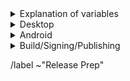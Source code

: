 <details>
  <summary>Explanation of variables</summary>

- `$(BUILD_SERVER)` : the server the main builder is using to build a tor-browser release
- `$(STAGING_SERVER)` : the server the signer is using to to run the signing process
- `$(TOR_LAUNCHER_VERSION)` : version of `tor-launcher`, used in tags
    - example : `0.2.33`
- `$(ESR_VERSION)` : the Mozilla defined ESR version, used in various places for building tor-browser tags, labels, etc
    - example : `91.6.0`
- `$(ESR_TAG)` : the Mozilla defined hg (Mercurial) tag associated with `$(ESR_VERSION)`
    - exmaple : `FIREFOX_91_7_0esr_BUILD2`
- `$(ESR_TAG_PREV)` : the Mozilla defined hg (Mercurial) tag associated with the previous ESR version when rebasing (ie, the ESR version we are rebasing from)
- `$(RR_VERSION)` : the Mozilla defined 'Rapid Relese' version, used in various places for building geckoview tags, labels, etc
    - example : `96.0.3`
- `$(RR_TAG)` : the Mozilla defined hg (Mercurial) tag associated with `$(ESR_VERSION)`
    - exmaple : `FIREFOX_96_0_3_RELEASE`
- `$(RR_TAG_PREV)` : the Mozilla defined hg (Mercurial) tag associated with the previous ESR version when rebasing (ie, the ESR version we are rebasing from)
- `$(TOR_BROWSER_MAJOR)` : the Tor Browser major version
    - example : `11`
- `$(TOR_BROWSER_MINOR)` : the Tor Browser minor version
    - example : either `0` or `5`; Alpha's is always `(Stable + 5) % 10`
- `$(FIREFOX_BUILD_N)` : the firefox build revision within a given `tor-browser` branch; this is separate from the `$(TOR_BROWSER_BUILD_N) ` value
    - example : `build1`
- `$(GECKOVIEW_BUILD_N)` : like `$(FIREFOX_BUILD_N)` but for geckoview branches
- `$(FENIX_BUILD_N)` : like `$(FIREFOX_BUILD_N)` but for fenix branches
- `$(TOR_BROWSER_BUILD_N)` : the tor-browser build revision for a given Tor Browser release; used in tagging git commits
    - example : `build2`
    - **NOTE** : `$(FIREFOX_BUILD_N)` and `$(TOR_BROWSER_BUILD_N)` typically are the same, but it is possible for them to diverge. For example :
        - if we have multiple Tor Browser releases on a given ESR branch the two will become out of sync as the `$(FIREFOX_BUILD_N)` value will increase, while the `$(TOR_BROWSER_BUILD_N)` value may stay at `build1` (but the `$(TOR_BROWSER_VERSION)` will increase)
        - if we have build failures unrelated to `tor-browser`, the `$(TOR_BROWSER_BUILD_N)` value will increase while the `$(FIREFOX_BUILD_N)` will stay the same.
- `$(TOR_BROWSER_VERSION)` : the published Tor Browser version
    - example : `11.5a6`, `11.0.7`
- `$(TOR_BROWSER_BRANCH)` : the full name of tor-browser branch
    - typically of the form: `tor-browser-$(ESR_VERSION)esr-$(TOR_BROWSER_MAJOR).$(TOR-BROWSER_MINOR)-1`
- `$(TOR_BROWSER_BRANCH_PREV)` : the full name of the previous tor-browser branch (when rebasing)
- `$(GECKOVIEW_BRANCH)` : the full name of geckoview branch
    - typically of the form: `tor-browser-$(RR_VERSION)-$(TOR_BROWSER_MAJOR).$(TOR-BROWSER_MINOR)-1`
- `$(GECKOVIEW_BRANCH_PREV)` : the full name of the previous geckoview branch (when rebasing)
</details>

<details>
    <summary>Desktop</summary>

### **torbutton** ***(Optional)***: https://git.torproject.org/torbutton.git
- [ ] ***(Optional)*** Update translations :
  - **NOTE** : mandatory if we have added new string dependencies
  -  [ ] `./import-translations.sh`
  -  [ ] Commit with message `Translation updates`
     - **NOTE** : only add files which are already being tracked
  -  [ ] *(Optional)* Backport to maintenance branch if present
- [ ] fixup! `tor-browser`'s `Bug 10760 : Integrate TorButton to TorBrowser core` issue to point to updated `torbutton` commit

### **tor-launcher** ***(Optional)***: https://git.torproject.org/tor-launcher.git
- [ ] ***(Optional)*** Update translations:
  - **NOTE** : mandatory if we have added new string dependencies
  - [ ] ./localization/import-translations.sh
  - [ ] Commit with message `Translation updates`
- [ ] Update `install.rdf` file with new version
- [ ] Sign/Tag commit :
    - Tag : `$(TOR_LAUNCHER_VERSION)`
    - Message `Tagging $(TOR_LAUNCHER_VERSION)`
- [ ] Push `main` and tag to origin

### tor-browser: https://git.torproject.org/tor-browser.git
- [ ] ***(Optional)*** Rebase to `$(ESR_VERSION)`
    - [ ] Find the Firefox hg tag here : https://hg.mozilla.org/releases/mozilla-esr91/tags
        - [ ] `$(ESR_TAG)` : `INSERT_TAG_HERE`
    - [ ] Identify the hg patch associated with above hg tag, and find the equivalent `gecko-dev` git commit (search by commit message)
        - [ ] `gecko-dev` commit : `INSERT_COMMIT_HASH_HERE`
    - [ ] Create new `tor-browser` branch with the discovered `gecko-dev` commit as `HEAD` named `tor-browser-$(ESR_VERSION)esr-$(TOR_BROWSER_MAJOR).$(TOR-BROWSER_MINOR)-1`
    - [ ] Sign/Tag commit :
        - Tag : `$(ESR_TAG)`
        - Message : `Hg tag $(ESR_TAG)`
    - [ ] Push new branch and tag to origin
    - [ ] Rebase `tor-browser` patches
    - [ ] Perform rangediff to ensure nothing weird happened resolving conflicts
        - `git range-diff $(ESR_TAG_PREV)..$(TOR_BROWSER_BRANCH_PREV) $(ESR_TAG)..$(TOR_BROWSER_BRANCH)`
    - [ ] Open MR for the rebase
- [ ] ***(Alpha Only)*** Sign/Tag base-browser commit:
    **NOTE** : Currently we are using the `Bug 27511: Add new identity button to toolbar` commit as the dividing line between `base-browser` and `tor-browser`
    - Tag : `base-browser-$(ESR_VERSION)esr-$(TOR_BROWSER_MAJOR).$(TOR_BROWSER_MINOR)-1-build1
    - Message: `Tagging build1 for $(ESR_VERSION)esr-based (alpha|stable)`
- [ ] ***(Optional)*** Backport any required patches to Stable
    - [ ] cherry-pick patches on top of rebased branch (issues to backport should have `Backport` label and be linked to the associated `Release Prep` issue
    - [ ] Close associated `Backport` issues
    - [ ] Open MR for the backport commits
- [ ] Sign/Tag commit :
    - Tag : `tor-browser-$(ESR_VERSION)esr-$(TOR_BROWSER_MAJOR).$(TOR_BROWSER_MINOR)-1-$(FIREFOX_BUILD_N)`
    - Message : `Tagging $(FIREFOX_BUILD_N) for $(ESR_VERSION)esr-based (alpha|stable)`
- [ ] Push tag to origin
- [ ] ***(Alpha Only)*** Update Gitlab Default Branch to new Alpha branch
     - https://gitlab.torproject.org/tpo/applications/tor-browser/-/settings/repository

</details>

<details>
    <summary>Android</summary>

### **geckoview**: https://git.torproject.org/tor-browser.git
- [ ] ***(Optional)*** Rebase to `$(RR_VERSION)`
    - [ ] Find the Firefox hg tag here : https://hg.mozilla.org/releases/mozilla-release/tags
        - [ ] `$(RR_TAG)` : `INSERT_TAG_HERE`
    - [ ] Identify the hg patch associated with above hg tag, and find the equivalent `gecko-dev` git commit (search by commit message)
        - [ ] `gecko-dev` commit : `INSERT_COMMIT_HASH_HERE`
    - [ ] Create new `geckoview` branch with the discovered `gecko-dev` commit as `HEAD` named `geckoview-$(RR_VERSION)-$(TOR_BROWSER_MAJOR).$(TOR-BROWSER_MINOR)-1`
    - [ ] Sign/Tag commit :
        - Tag : `$(RR_TAG)`
        - Message : `Hg tag $(RR_TAG)`
    - [ ] Push new branch and tag to origin
    - [ ] Rebase `geckoview` patches
    - [ ] Perform rangediff to ensure nothing weird happened resolving conflicts
        - `git range-diff $(RR_TAG_PREV)..$(GECKOVIEW_BRANCH_PREV) $(RR_TAG)..$(GECKOVIEW_BRANCH)`
    - [ ] Open MR for the rebase
    - [ ] Merge + Push
- [ ] ***(Optional)*** Backport any required patches to Stable
    - [ ] cherry-pick patches on top of rebased branch (issues to backport should have `Backport` label and be linked to the associated `Release Prep` issue
    - [ ] Close associated `Backport` issues
    - [ ] Open MR for the backport commits
    - [ ] Merge + Push
- [ ] Sign/Tag commit :
    - Tag : `geckoview-$(RR_VERSION)-$(TOR_BROWSER_MAJOR).$(TOR_BROWSER_MINOR)-1-$(FIREFOX_BUILD_N)`
    - Message : `Tagging $(FIREFOX_BUILD_N) for $(RR_VERSION)-based (alpha|stable)`
- [ ] Push tag to origin

### **tba-translation** ***(Optional)***: https://git.torproject.org/translation.git
- [ ] Fetch latest and identify new HEAD of `fenix-torbrowserstringsxml` branch
  - [ ] `origin/fenix-torbrowserstringsxml` : `INSERT COMMIT HASH HERE`

### **android-components** ***(Optional)***: https://gitlab.torproject.org/tpo/applications/android-components.git
- [ ] ***(Optional)*** Rebase to `$(RR_VERSION)`
  - Upstream git repo : https://github.com/mozilla-mobile/android-components.git
  - [ ] Identify the `mozilla-mobile` git tag to start from
    - Seem to be in the form `v$(RR_VERSION)` (for example, `v99.0.3`)
  - [ ] Create new branch from tag named `android-components-$(RR_VERSION)-$(TOR_BROWSER_MAJOR).$(TOR_BROWSER_MINOR)-1`
  - [ ] Push new branch to origin
  - [ ] Rebase `android-components` patches
  - [ ] Perform rangediff to ensure nothing weird happened resolving conflicts
  - [ ] Open MR for the rebase
  - [ ] Merge + Push
 - [ ] ***(Optional)*** Backport any required patches to Stable
  - [ ] cherry-pick patches on top of rebased branch (issues to backport should have `Backport` label and be linked to the associated `Release Prep` issue
  - [ ] Close associated `Backport` issues
  - [ ] Open MR for the backport commits
  - [ ] Merge + Push
- [ ] Sign/Tag commit:
  - Tag : `android-components-$(RR_VERSION)-$(TOR_BROWSER_MAJOR).$(TOR_BROWSER_MINOR)-1-$(BUILD_N)`
  - Message: `Tagging $(BUILD_N) for $(RR_VERSION)-based (alpha|stable)`
- [ ] Push tag to origin

### **tor-android-service** ***(Optional)***: https://git.torproject.org/tor-android-service.git
- [ ] Fetch latest and identify new HEAD of `master` branch
  - [ ] `origin/master` : `INSERT COMMIT HASH HERE`

### **fenix** ***(Optional)***: https://gitlab.torproject.org/tpo/applications/fenix.git
- [ ] ***(Optional)*** Rebase to `$(RR_VERSION)`
  - Upstream git repo : https://github.com/mozilla-mobile/fenix.git
  - [ ] Identify the `mozilla-mobile` git tag to start from
    - Seem to be in the form `v$(RR_VERSION)` (for example, `v96.3.0`)
  - [ ] Create new branch from tag named `tor-browser-$(RR_VERSION)-$(TOR_BROWSER_MAJOR).$(TOR_BROWSER_MINOR)-1`
    - **NOTE** : it is weird but we do use `tor-browser` here rather than `fenix`
  - [ ] Push new branch to origin
  - [ ] Rebase `fenix` patches
  - [ ] Perform rangediff to ensure nothing weird happened resolving conflicts
  - [ ] Open MR for the rebase
  - [ ] Merge + Push
 - ***(Optional)*** Backport any required patches to Stable
- [ ] ***(Optional)*** Backport any required patches to Stable
  - [ ] cherry-pick patches on top of rebased branch (issues to backport should have `Backport` label and be linked to the associated `Release Prep` issue
  - [ ] Close associated `Backport` issues
  - [ ] Open MR for the backport commits
  - [ ] Merge + Push
- [ ] Sign/Tag commit:
  - Tag : `tor-browser-$(RR_VERSION)-$(TOR_BROWSER_MAJOR).$(TOR_BROWSER_MINOR)-1-$(BUILD_N)`
  - Message: `Tagging $(BUILD_N) for $(RR_VERSION)-based (alpha|stable)`
- [ ] Push tag to origin

</details>

<details>
    <summary>Build/Signing/Publishing</summary>

### tor-browser-build: https://git.torproject.org/builders/tor-browser-build.git
Tor Browser Alpha (and Nightly) are on the `main` branch, while Stable lives in the various `$(TOR_BROWSER_MAJOR).$(TOR_BROWSER_MINOR)-maint` (and possibly more specific) branches

- [ ] Update `rbm.conf`
    - [ ] `var/torbrowser_version` : update to next version
    - [ ] `var/torbrowser_build` : update to `$(TOR_BROWSER_BUILD_N)`
    - [ ] `var/torbrowser_incremental_from` : update to previous version
        - [ ] **IMPORTANT**: Really actually make sure this is the previous Desktop version or else the `make incrementals-*` step will fail
- [ ] Update `projects/firefox/config`
    - [ ] `git_hash` : update the `$(FIREFOX_BUILD_N)` section to match `tor-browser` tag
    - [ ] ***(Optional)*** `var/firefox_platform_version` : update to latest $(ESR_VERSION) if rebased
- [ ] ***(Android Only)*** Update `projects/geckoview/config`
    - [ ] `git_hash` : update the `$(GECKOVIEW_BUILD_N)` section to match `geckoview` tag
    - [ ] ***(Optional)*** `var/geckoview_version` : update to latest `$(RR_VERSION)` if rebased
- [ ] ***(Android Only, Optional)*** Update `projects/tba-translations/config`:
  - [ ]  `git_hash` : update with HEAD commit of project's `fenix-torbrowserstringsxml` branch
- [ ] ***(Android Only, Optional)*** Update `projects/tor-android-service/config`
  - [ ] `git_hash` : update with HEAD commit of project's `master` branch
- [ ] ***(Android Only, Optionl)*** Update `projects/fenix/config`
  - [ ] `git_hash` : update the `$(FENIX_BUILD_N)` section to match `fenix` tag
  - [ ] ***(Optional)*** `var/fenix_version` : update to latest `$(RR_VERSION)` if rebased
- [ ] ***(Android Only)*** Update allowed_addons.json by running (from `tor-browser-build` root)`./tools/fetch_allowed_addons.py > projects/tor-browser/allowed_addons.json
- [ ] Check for NoScript updates here : https://addons.mozilla.org/en-US/firefox/addon/noscript
    - [ ] ***(Optional)*** If version available, update `noscript` section of `input_files` in `projects/browser/config`
        - [ ] `URL`
        - [ ] `sha256sum`
- [ ] Check for openssl updates here : https://github.com/openssl/openssl/tags
    - [ ] ***(Optional)*** If new 1.X.Y series tag available, update `projects/openssl/config`
        - [ ] `version` : update to next 1.X.Y release tag
        - [ ] `input_files/sha256sum` : update to sha256 sum of source tarball
- [ ] Check for tor updates here : https://gitlab.torproject.org/tpo/core/tor/-/tags ; Tor Browser Alpha uses `-alpha` tagged tor, while stable uses the stable series
    - [ ] ***(Optional)*** If new tor version is available, update `projects/tor/config`
        - [ ] `version` : update to next release tag
- [ ] Check for go updates here : https://golang.org/dl (Tor Browser Alpha uses the latest Stable go version, while Tor Browser Stable uses the latest of the previous Stable major series version (eg: if Tor Browser Alpha is on the go1.17 series, Tor Browser Stable is on the go1.16 series)
    - [ ] ***(Optional)*** If new go version is available, update `projects/go/config`
        - [ ] `version` : update go version
        - [ ] `input_files/sha256sum` for `go` : update sha256sum of archive (sha256 sums are displayed on the go download page)
- [ ] Update `ChangeLog.txt`
  - [ ] Ensure ChangeLog.txt is sync'd between alpha and stable branches
- [ ] Open MR with above changes
- [ ] Begin build on `$(BUILD_SERVER)`
- [ ] Sign/Tag commit : `make signtag-(alpha|release)`
- [ ] Push tag to origin

### notify stakeholders
- [ ] Email tor-qa mailing list: tor-qa@lists.torproject.org
    - [ ] Provide links to unsigned builds on `$(BUILD_SERVER)`
    - [ ] Call out any new functionality which needs testing
    - [ ] Link to any known issues
- [ ] Email Tails dev mailing list: tails-dev@boum.org
    - [ ] Provide links to unsigned builds on `$(BUILD_SERVER)`

### blog: https://gitlab.torproject.org/tpo/web/blog.git

- [ ] Duplicate previous Stable or Alpha release blog post as appropriate to new directory under `content/blog/new-release-tor-browser-$(TOR_BROWSER_VERSION)` and update with info on release :
    - [ ] Update Tor Browser version numbers
    - [ ] Note any ESR rebase
    - [ ] Note any Rapid Release rebase
    - [ ] Link to any Firefox security updates
    - [ ] Note any updates to :
        - [ ] tor
        - [ ] openssl
        - [ ] go
        - [ ] noscript
    - [ ] Convert ChangeLog.txt to markdown format used here by : `tor-browser-build/tools/changelog-format-blog-post`
- [ ] Push to origin as new branch, open 'Draft :' MR
- [ ] Remove draft from MR once signed-packages are uploaded
- [ ] Merge

### website: https://gitlab.torproject.org/tpo/web/tpo.git
- [ ] `databags/versions.ini` : Update the downloads versions
    - `torbrowser-stable/version` : sort of a catch-all for latest stable version
    - `torbrowser-stable/win32` : tor version in the expert bundle
    - `torbrowser-*-stable/version` : platform-specific stable versions
    - `torbrowser-*-alpha/version` : platform-specific alpha versions
    - `tor-stable`,`tor-alpha` : set by tor devs, do not touch
- [ ] Push to origin as new branch, open 'Draft :' MR
- [ ] Remove draft from MR once signed-packages are uploaded
- [ ] Merge

### signing + publishing
- [ ] Ensure builders have matching builds
- [ ] On `$(STAGING_SERVER)`, ensure updated:
  - [ ] `tor-browser-build/tools/signing/set-config`
    - [ ] `NSS_DB_DIR` : location of the `nssdb7` directory
  - [ ]  `tor-browser-build/tools/signing/set-config.hosts`
    - [ ] `ssh_host_builder` : ssh hostname of machine with unsigned builds
      - **NOTE** : `tor-browser-build` is expected to be in the `$HOME` directory)
    - [ ] `ssh_host_linux_signer` : ssh hostname of linux signing machine
    - [ ] `ssh_host_macos_signer` : ssh hostname of macOS signing machine
  - [ ] `tor-browser-build/tools/signing/set-config.macos-notarization`
    - [ ] `macos_notarization_user` : the email login for a tor notariser Apple Developer account
  - [ ] `tor-browser-build/tools/signing/set-config.tbb-version`
    - [ ] `tbb_version` : tor browser version string, same as `var/torbrowser_version` in `rbm.conf` (examples: `11.5a12`, `11.0.13`)
    - [ ] `tbb_version_build` : the tor-browser-build build number (if `var/torbrowser_build` in `rbm.conf` is `buildN` then this value is `N`)
    - [ ] `tbb_version_type` : either `alpha` for alpha releases or `release` for stable releases
- [ ] On `$(STAGING_SERVER)` in a separate `screen` session, run the macOS proxy script:
    - `cd tor-browser-build/tools/signing/`
    - `./macos-signer-proxy`
- [ ] On `$(STAGING_SERVER)` in a separate `screen` session, ensure tor daemon is running with SOCKS5 proxy on the default port 9050
- [ ] ***(Android Only)*** : *TODO*
- [ ] run do-all-signing script:
    - `cd tor-browser-build/tools/signing/`
    - `./do-all-signing.sh`
- **NOTE**: at this point the signed desktop binaries should have been copied to `staticiforme`
- [ ] Update `staticiforme.torproject.org`:
  - From `screen` session on `staticiforme.torproject.org`
  - [ ] Static update components : `static-update-component cdn.torproject.org && static-update-component dist.torproject.org`
  - [ ] Enable update responses :
    - [ ] alpha: `./deploy_update_responses-alpha.sh`
    - [ ] release: `./deploy_update_responses-release.sh`
- [ ] ***(Android Only)*** : Publish APKs to Google Play
  - [ ] Log into https://play.google.com/apps/publish
  - Select correct app:
    - [ ] Tor Browser
    - [ ] Tor Browser Alpha
  - [ ] Navigate to `Release > Production` and click `Create new release` button
  - [ ] Upload the `*.multi.apk` APKs
  - [ ] If necessary, update the 'Release Name' (should be automatically populated)
  - [ ] Update Release Notes
    - [ ] Next to 'Release notes', click `Copy from a previous release`
    - [ ] Edit blog post url to point to most recent blog post
  - [ ] Save, review, and configure rollout percentage
    - [ ] 25% rollout when publishing a scheduled update
    - [ ] 100% rollout when publishing a security-driven release
  - [ ] ***Optional*** Update  rollout percentage to 100% after confirmed no major issues

### tor-announce mailing list
- [ ] ***(Stable release only)*** : send an email to tor-announce@lists.torproject.org, using the same content as the blog post and subject "Tor Browser $version is released".

</details>

/label ~"Release Prep"
